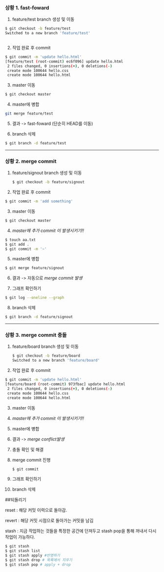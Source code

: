 ### 상황 1. fast-foward

1. feature/test branch 생성 및 이동

```bash
$ git checkout -b feature/test
Switched to a new branch 'feature/test'
 
```




2. 작업 완료 후 commit

```bash
$ git commit -m 'update hello.html'
[feature/test (root-commit) ec6f096] update hello.html
 2 files changed, 0 insertions(+), 0 deletions(-)
 create mode 100644 hello.css
 create mode 100644 hello.html

```




3. master 이동

```bash
$ git checkout master

```




4. master에 병합

```bash
git merge feature/test
```




5. 결과 -> fast-foward (단순히 HEAD를 이동)



6. branch 삭제

```bash
$ git branch -d feature/test
```



---

### 상황 2. merge commit

1. feature/signout branch 생성 및 이동

   ```bash
   $ git checkout -b feature/signout
   ```

   

2. 작업 완료 후 commit

```bash
$ git commit -m 'add something'
```



3. master 이동

```bash
$ git checkout master

```



4. *master에 추가 commit 이 발생시키기!!*

```bash
$ touch aa.txt
$ git add .
$ git commit -m '~'
```



5. master에 병합

```bash
$ git merge feature/signout
```



6. 결과 -> 자동으로 *merge commit 발생*



7. 그래프 확인하기

```bash
$ git log --oneline --graph
```



8. branch 삭제

```bash
$ git branch -d feature/signout
```



---

### 상황 3. merge commit 충돌

1. feature/board branch 생성 및 이동

   ```bash
   $ git checkout -b feature/board
   Switched to a new branch 'feature/board'
   
   ```

   

2. 작업 완료 후 commit

```bash
$ git commit -m 'update hello.html'
[feature/board (root-commit) 973fbac] update hello.html
 2 files changed, 0 insertions(+), 0 deletions(-)
 create mode 100644 hello.css
 create mode 100644 hello.html

```




3. master 이동


4. *master에 추가 commit 이 발생시키기!!*


5. master에 병합


6. 결과 -> *merge conflict발생*


7. 충돌 확인 및 해결


8. merge commit 진행

    ```bash
    $ git commit
    ```

9. 그래프 확인하기


10. branch 삭제





##되돌리기

reset : 해당 커밋 이력으로 돌아감.

revert : 해당 커밋 시점으로 돌아가는 커밋을 남김

stash : 지금 작업하는 것들을 특정한 공간에 던져두고  stash pop을 통해 꺼내서 다시 작업이 가능하다.

``` bash
$ git stash
$ git stash list
$ git stash apply #반영하기
$ git stash drop # 목록에서 지우기
$ git stash pop # apply + drop
```

